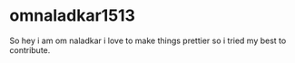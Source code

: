 # omnaladkar1513
So hey i am om naladkar i love to make things prettier so i tried my best to contribute.
